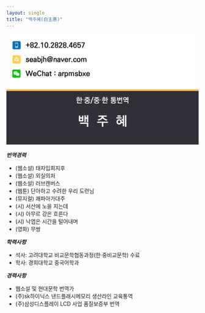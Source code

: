 ```yaml
---
layout: single
title: "백주혜(白主惠)"
---
```


![KakaoTalk_20231027_153917559_03](../images/2023-10-29/KakaoTalk_20231027_153917559_03.jpg)

***번역경력***
- (웹소설) 태자입희지후
- (웹소설) 외실의처
- (웹소설) 러브캔버스
- (웹툰) 단아하고 수려한 우리 도련님
- (뮤지컬) 쾌파아가대주
- (시) 서산에 노을 지는데
- (시) 아무르 강은 흐른다
- (시) 낙엽은 시간을 털어내며
- (영화) 무쌍

***학력사항*** 
- 석사: 고려대학교 비교문학협동과정(한·중비교문학) 수료
- 학사: 경희대학교 중국어학과

***경력사항***

- 웹소설 및 현대문학 번역가
- (주)sk하이닉스 낸드플래시메모리 생산라인 교육통역
- (주)삼성디스플레이 LCD 사업 품질보증부 번역 